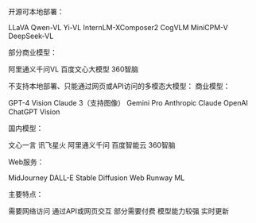 开源可本地部署：

LLaVA
Qwen-VL
Yi-VL
InternLM-XComposer2
CogVLM
MiniCPM-V
DeepSeek-VL

部分商业模型：

阿里通义千问VL
百度文心大模型
360智脑



不支持本地部署、只能通过网页或API访问的多模态大模型：
商业模型：

GPT-4 Vision
Claude 3（支持图像）
Gemini Pro
Anthropic Claude
OpenAI ChatGPT Vision

国内模型：

文心一言
讯飞星火
阿里通义千问
百度智能云
360智脑

Web服务：

MidJourney
DALL-E
Stable Diffusion Web
Runway ML

主要特点：

需要网络访问
通过API或网页交互
部分需要付费
模型能力较强
实时更新
